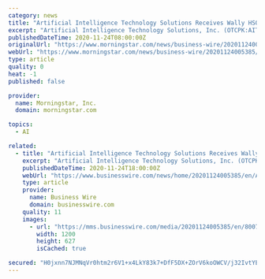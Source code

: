 ```yaml
---
category: news
title: "Artificial Intelligence Technology Solutions Receives Wally HSO Order From Top 20 Largest Medical Devices Company in the World"
excerpt: "Artificial Intelligence Technology Solutions, Inc. (OTCPK:AITX) today announced that its wholly-owned subsidiary Robotic Assistance Devices (RAD) has received an order from a global top 20 medical devices company with over 50,"
publishedDateTime: 2020-11-24T08:00:00Z
originalUrl: "https://www.morningstar.com/news/business-wire/20201124005385/artificial-intelligence-technology-solutions-receives-wally-hso-order-from-top-20-largest-medical-devices-company-in-the-world"
webUrl: "https://www.morningstar.com/news/business-wire/20201124005385/artificial-intelligence-technology-solutions-receives-wally-hso-order-from-top-20-largest-medical-devices-company-in-the-world"
type: article
quality: 0
heat: -1
published: false

provider:
  name: Morningstar, Inc.
  domain: morningstar.com

topics:
  - AI

related:
  - title: "Artificial Intelligence Technology Solutions Receives Wally HSO Order From Top 20 Largest Medical Devices Company in the World"
    excerpt: "Artificial Intelligence Technology Solutions, Inc. (OTCPK:AITX) today announced that its wholly-owned subsidiary Robotic Assistance Devices (RAD) has"
    publishedDateTime: 2020-11-24T18:00:00Z
    webUrl: "https://www.businesswire.com/news/home/20201124005385/en/Artificial-Intelligence-Technology-Solutions-Receives-Wally-HSO-Order-From-Top-20-Largest-Medical-Devices-Company-in-the-World"
    type: article
    provider:
      name: Business Wire
      domain: businesswire.com
    quality: 11
    images:
      - url: "https://mms.businesswire.com/media/20201124005385/en/800726/23/RAD_Logo_New_Landscape.jpg"
        width: 1200
        height: 627
        isCached: true

secured: "H0jxnn7NJMNqVr0htm2r6V1+x4LkY83k7+DfF5DX+ZOrV6koOWCV/j32IvtYEfa4NY+m9v9j+wdu3zP7ywOyjF4bx/c+o0vkS7DiHnDypswoZsi1rBfcexZMiqphJTa8xwukXJUV8qkVudVzaXeOSs9Vh8v/cYDgAWrjJJxjvIq5spl1MeGMYE3UX9Du8BQYHxAhDn3f3cPgQOuOwPB7yiA7qrtUnXxCRkvbZaJCBTnrglrXOz+kmbzckYVpYlJlP49aDhKoNo5iK9OInFz2eOfgjMLSQfmyl4fRmC8GjBDH92q8T7uNklqCcGqQKs+CLKjNcqWelMOuDshdiiyJBRips5jnu+bDNMKeEriYQyE=;ZeT/Da6+hOlA1/jkg4ZuoA=="
---
```


